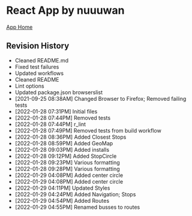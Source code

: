 # React App by nuuuwan

[App Home](https://nuuuwan.github.io/bus_lk_app)

## Revision History
  * Cleaned README.md
  * Fixed test failures
  * Updated workflows
  * Cleaned README
  * Lint options
  * Updated package.json browserslist
  *  [2021-09-25 08:38AM] Changed Browser to Firefox; Removed failing tests
  *  [2022-01-28 07:31PM] Initial files
  *  [2022-01-28 07:44PM] Removed tests
  *  [2022-01-28 07:44PM] r_lint
  *  [2022-01-28 07:49PM] Removed tests from build workflow
  *  [2022-01-28 08:36PM] Added Closest Stops
  *  [2022-01-28 08:59PM] Added GeoMap
  *  [2022-01-28 09:03PM] Added installs
  *  [2022-01-28 09:12PM] Added StopCircle
  *  [2022-01-28 09:23PM] Various formatting
  *  [2022-01-28 09:28PM] Various formatting
  *  [2022-01-29 04:08PM] Added center circle
  *  [2022-01-29 04:08PM] Added center circle
  *  [2022-01-29 04:11PM] Updated Styles
  *  [2022-01-29 04:24PM] Added Navigation; Stops
  *  [2022-01-29 04:54PM] Added Routes
  *  [2022-01-29 04:55PM] Renamed busses to routes
